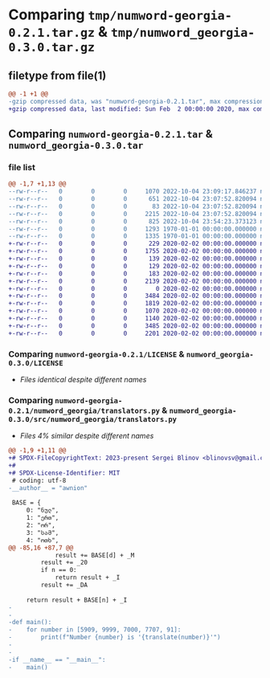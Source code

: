 # Comparing `tmp/numword-georgia-0.2.1.tar.gz` & `tmp/numword_georgia-0.3.0.tar.gz`

## filetype from file(1)

```diff
@@ -1 +1 @@
-gzip compressed data, was "numword-georgia-0.2.1.tar", max compression
+gzip compressed data, last modified: Sun Feb  2 00:00:00 2020, max compression
```

## Comparing `numword-georgia-0.2.1.tar` & `numword_georgia-0.3.0.tar`

### file list

```diff
@@ -1,7 +1,13 @@
--rw-r--r--   0        0        0     1070 2022-10-04 23:09:17.846237 numword-georgia-0.2.1/LICENSE
--rw-r--r--   0        0        0      651 2022-10-04 23:07:52.820094 numword-georgia-0.2.1/README.md
--rw-r--r--   0        0        0       83 2022-10-04 23:07:52.820094 numword-georgia-0.2.1/numword_georgia/__init__.py
--rw-r--r--   0        0        0     2215 2022-10-04 23:07:52.820094 numword-georgia-0.2.1/numword_georgia/translators.py
--rw-r--r--   0        0        0      825 2022-10-04 23:54:23.373123 numword-georgia-0.2.1/pyproject.toml
--rw-r--r--   0        0        0     1293 1970-01-01 00:00:00.000000 numword-georgia-0.2.1/setup.py
--rw-r--r--   0        0        0     1335 1970-01-01 00:00:00.000000 numword-georgia-0.2.1/PKG-INFO
+-rw-r--r--   0        0        0      229 2020-02-02 00:00:00.000000 numword_georgia-0.3.0/.editorconfig
+-rw-r--r--   0        0        0     1755 2020-02-02 00:00:00.000000 numword_georgia-0.3.0/taplo.toml
+-rw-r--r--   0        0        0      139 2020-02-02 00:00:00.000000 numword_georgia-0.3.0/.vscode/settings.json
+-rw-r--r--   0        0        0      129 2020-02-02 00:00:00.000000 numword_georgia-0.3.0/src/numword_georgia/__about__.py
+-rw-r--r--   0        0        0      183 2020-02-02 00:00:00.000000 numword_georgia-0.3.0/src/numword_georgia/__init__.py
+-rw-r--r--   0        0        0     2139 2020-02-02 00:00:00.000000 numword_georgia-0.3.0/src/numword_georgia/translators.py
+-rw-r--r--   0        0        0        0 2020-02-02 00:00:00.000000 numword_georgia-0.3.0/tests/__init__.py
+-rw-r--r--   0        0        0     3484 2020-02-02 00:00:00.000000 numword_georgia-0.3.0/tests/numword_georgia_test.py
+-rw-r--r--   0        0        0     1819 2020-02-02 00:00:00.000000 numword_georgia-0.3.0/.gitignore
+-rw-r--r--   0        0        0     1070 2020-02-02 00:00:00.000000 numword_georgia-0.3.0/LICENSE
+-rw-r--r--   0        0        0     1140 2020-02-02 00:00:00.000000 numword_georgia-0.3.0/README.md
+-rw-r--r--   0        0        0     3485 2020-02-02 00:00:00.000000 numword_georgia-0.3.0/pyproject.toml
+-rw-r--r--   0        0        0     2201 2020-02-02 00:00:00.000000 numword_georgia-0.3.0/PKG-INFO
```

### Comparing `numword-georgia-0.2.1/LICENSE` & `numword_georgia-0.3.0/LICENSE`

 * *Files identical despite different names*

### Comparing `numword-georgia-0.2.1/numword_georgia/translators.py` & `numword_georgia-0.3.0/src/numword_georgia/translators.py`

 * *Files 4% similar despite different names*

```diff
@@ -1,9 +1,11 @@
+# SPDX-FileCopyrightText: 2023-present Sergei Blinov <blinovsv@gmail.com>
+#
+# SPDX-License-Identifier: MIT
 # coding: utf-8
-__author__ = "awnion"
 
 BASE = {
     0: "ნულ",
     1: "ერთ",
     2: "ორ",
     3: "სამ",
     4: "ოთხ",
@@ -85,16 +87,7 @@
             result += BASE[d] + _M
         result += _20
         if n == 0:
             return result + _I
         result += _DA
 
     return result + BASE[n] + _I
-
-
-def main():
-    for number in [5909, 9999, 7000, 7707, 91]:
-        print(f"Number {number} is '{translate(number)}'")
-
-
-if __name__ == "__main__":
-    main()
```

